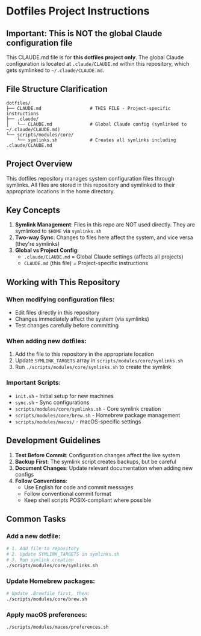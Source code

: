 # Dotfiles Project Instructions

## Important: This is NOT the global Claude configuration file

This CLAUDE.md file is for **this dotfiles project only**. The global Claude configuration is located at `.claude/CLAUDE.md` within this repository, which gets symlinked to `~/.claude/CLAUDE.md`.

## File Structure Clarification

```
dotfiles/
├── CLAUDE.md                  # THIS FILE - Project-specific instructions
├── .claude/
│   └── CLAUDE.md              # Global Claude config (symlinked to ~/.claude/CLAUDE.md)
└── scripts/modules/core/
    └── symlinks.sh            # Creates all symlinks including .claude/CLAUDE.md
```

## Project Overview

This dotfiles repository manages system configuration files through symlinks. All files are stored in this repository and symlinked to their appropriate locations in the home directory.

## Key Concepts

1. **Symlink Management**: Files in this repo are NOT used directly. They are symlinked to `$HOME` via `symlinks.sh`
2. **Two-way Sync**: Changes to files here affect the system, and vice versa (they're symlinks)
3. **Global vs Project Config**: 
   - `.claude/CLAUDE.md` = Global Claude settings (affects all projects)
   - `CLAUDE.md` (this file) = Project-specific instructions

## Working with This Repository

### When modifying configuration files:
- Edit files directly in this repository
- Changes immediately affect the system (via symlinks)
- Test changes carefully before committing

### When adding new dotfiles:
1. Add the file to this repository in the appropriate location
2. Update `SYMLINK_TARGETS` array in `scripts/modules/core/symlinks.sh`
3. Run `./scripts/modules/core/symlinks.sh` to create the symlink

### Important Scripts:
- `init.sh` - Initial setup for new machines
- `sync.sh` - Sync configurations
- `scripts/modules/core/symlinks.sh` - Core symlink creation
- `scripts/modules/core/brew.sh` - Homebrew package management
- `scripts/modules/macos/` - macOS-specific settings

## Development Guidelines

1. **Test Before Commit**: Configuration changes affect the live system
2. **Backup First**: The symlink script creates backups, but be careful
3. **Document Changes**: Update relevant documentation when adding new configs
4. **Follow Conventions**: 
   - Use English for code and commit messages
   - Follow conventional commit format
   - Keep shell scripts POSIX-compliant where possible

## Common Tasks

### Add a new dotfile:
```bash
# 1. Add file to repository
# 2. Update SYMLINK_TARGETS in symlinks.sh
# 3. Run symlink creation
./scripts/modules/core/symlinks.sh
```

### Update Homebrew packages:
```bash
# Update .Brewfile first, then:
./scripts/modules/core/brew.sh
```

### Apply macOS preferences:
```bash
./scripts/modules/macos/preferences.sh
```

